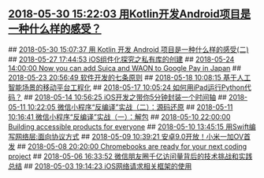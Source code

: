 ## <a href="http://mobile.51cto.com/hot-574998.htm" target="_blank">2018-05-30 15:22:03 用Kotlin开发Android项目是一种什么样的感受？</a>
<div style="display: none;">从初学 Kotlin，到尝试性的写一点体验代码，再到实验性的做一些封装工作，到最后摸爬滚打着写了一个项目。不得不说过程中还是遇上了不少的问题，尽管有不少坑是源于我自己的选择，比如使用了 anko 布局放弃了 xml，但是总体来说，这门语言带给我的惊喜是完全足以让我忽...
</div>
## <a href="http://mobile.51cto.com/hot-574995.htm" target="_blank">2018-05-30 15:07:37 用 Kotlin 开发 Android 项目是一种什么样的感受(二)</a>
<div style="display: none;">前面我已经写了一篇关于Kotlin语言本身的特点，而Kotlin对于Android的一些特殊支持我没有收录在内，已经有朋友给我提出了建议。因此本文我们会说的更详细，Kotlin开发Android究竟还有一些什么让人深感愉悦之处。...
</div>
## <a href="http://mobile.51cto.com/hot-574636.htm" target="_blank">2018-05-27 17:44:53 iOS组件化探究之私有库的创建</a>
<div style="display: none;">iOS组件化实现基本基于cocoapods,如何使用cocoapods创建自己的组件库，是实现组件化的第一要素，下面将通过gif图完整呈现制作私有库的具体过程，准备好了?让我们一起来动手吧~...
</div>
## <a href="https://www.blog.google/products/google-pay/add-suica-and-waon-google-pay-japan/" target="_blank">2018-05-24 14:00:00 Now you can add Suica and WAON to Google Pay in Japan</a>
<div style="display: none;"><html><head></head><body><div class="block-paragraph"><div class="rich-text"><p>When we brought <a href="https://blog.google/topics/shopping-payments/android-pay-says-hajimemashite/">Android Pay to Japan in 2016</a>, our goal was to create a unique mobile checkout experience that was tailored to Japanese shoppers. Since then, we’ve unified the different ways consumers pay with Google into a single brand: <a href="https://www.blog.google/topics/shopping-payments/say-hello-to-google-pay/">Google Pay</a>. We’ve also updated the app to make paying faster and simpler, promote easy access to offers, and provide one, convenient place to manage e-money and loyalty cards on mobile using your Google Account.</p><br/><p>Now, we’re rolling out two new ways to pay that will make checking out online, in stores, and across Japan even easier.</p><h2>Suica and WAON now available on Google Pay</h2><p>Starting today, you can add and manage your Suica and WAON cards in Google Pay if you live in Japan and have an Osaifu-Keitai eligible phone. This means four major Japanese prepaid e-money cards—nanaco, Rakuten Edy, Suica and WAON—can all be used with Google Pay. You’ll be able to pay with Google Pay at the hundreds of locations that accept any of these cards, plus pay on transit anywhere Suica is accepted.</p><p></p></div></div><div class="block-image_full_width"><figure class="article-image--full article-module "><img alt="New ways to pay JP" src="https://storage.googleapis.com/gweb-uniblog-publish-prod/images/New_ways_JP.max-1000x1000.png"/></figure></div><div class="block-paragraph"><div class="rich-text"><p>The Google Pay app makes organizing and managing all your cards effortless. You can use the app to quickly sign up for e-money cards using the information from your Google Account, check your balances and easily add money with your credit card, and set up low balance alerts so you’re always ready to go. You can also see your recent activity across all of your cards, get customized offers and rewards, and find helpful tips in the app’s Home tab.</p><br/><p>And if you use Google Pay for transit, you can check your commuter pass, bullet train, and green ticket details, plus register your Tpoint and dPoint cards and scan them right from the app.</p><br/><p>Adding Suica and WAON brings us one step closer to making paying faster and simpler for everyone, everywhere. Keep an eye out for even more features and new ways to pay in the upcoming months, and <a href="https://play.google.com/store/apps/details?id=com.google.android.apps.walletnfcrel">get the app</a> now to see just how easy paying can be.</p></div></div></body></html>
</div>
## <a href="http://mobile.51cto.com/hot-574274.htm" target="_blank">2018-05-23 20:56:49 软件开发的七条原则</a>
<div style="display: none;">软件系统存在的原因：为用户提供价值。所有的决定都应该考虑到这一点。在指定系统需求之前，在关注系统的各个功能之前，在确定硬件平台或开发过程之前，问问自己以下问题：这是否能为系统真正增加价值?如果答案是否定的，那就不要去做。所有其他原则都以这一条为先。...
</div>
## <a href="http://mobile.51cto.com/hot-573693.htm" target="_blank">2018-05-18 10:08:15 基于人工智能场景的移动平台工程化</a>
<div style="display: none;">本文主要是将我们在2017年相关的实践做个总览式的分享，希望能够给各位一定的启发。首先总结一下，我们在做人工智能与移动互联结合的时候，最重要的目标是：人工智能工程化。...
</div>
## <a href="http://developer.51cto.com/art/201805/573606.htm" target="_blank">2018-05-17 10:05:24 如何用iPad运行Python代码？</a>
<div style="display: none;">我组织过几次线下编程工作坊，带着同学们用Python处理数据科学问题。其中最让人头疼的，就是运行环境的安装。不过我得给你提供一个直接可以运行的环境。零安装，自然也就少了很多烦恼。...
</div>
## <a href="http://mobile.51cto.com/hot-573307.htm" target="_blank">2018-05-14 10:56:25 iOS开发之带你5分钟封装一个时间轴</a>
<div style="display: none;">时间轴在一些app中用的场景还不少，原理实现起来较为简单，下面我们就来动手封装一个比较常用的时间轴...
</div>
## <a href="http://mobile.51cto.com/hot-573168.htm" target="_blank">2018-05-11 10:22:05 微信小程序“反编译”实战（二）：源码还原</a>
<div style="display: none;">本文包含一部分源码分析，由于手机屏幕较小，阅读体验可能不佳，建议在电脑上浏览。下文使用的还原工具来自于 GitHub 上的开源项目 wxappUnpacker，在此特别感谢原作者的无私贡献。...
</div>
## <a href="http://mobile.51cto.com/hot-573162.htm" target="_blank">2018-05-11 10:16:41 微信小程序“反编译”实战（一）：解包</a>
<div style="display: none;">本实战教程将一步步告诉你如何“反编译”获得其它小程序的源代码，主要参考了看雪论坛、V2EX、GitHub 等网站上的帖子、教程、工具，在此不胜感激，参考链接详见文章底部，以及加上了我自己的一些理解和总结。...
</div>
## <a href="https://www.blog.google/outreach-initiatives/accessibility/building-accessible-products-everyone/" target="_blank">2018-05-10 22:00:00 Building accessible products for everyone</a>
<div style="display: none;"><html><head></head><body><div class="block-paragraph"><div class="rich-text"><p>Over one billion people—15 percent of the population—live with some kind of disability, and this number will <a href="http://www.who.int/mediacentre/factsheets/fs352/en/">continue to rise</a> as people get older and live longer. At Google I/O this week, we shared a few new ways that we’re helping people with disabilities. Here’s a bit more about these new products, as well as a behind-the-scenes look at how we designed I/O to make it more accessible and enjoyable for everyone:</p></div></div><div class="block-video"><div class="h-c-page h-c-page--mobile-full-bleed"><div class="h-c-grid"><div class="h-c-grid__col h-c-grid__col-l--12 "><div class="article-module article-video "><figure><a class="h-c-video h-c-video--marquee" data-glue-modal-disabled-on-mobile="true" data-glue-modal-trigger="uni-modal-tAGs7Vc1rm8-" href="https://youtube.com/watch?v=tAGs7Vc1rm8"><img alt="3:36 Shennice Cleckley: One-woman show Google 61K views   1:07:47 #madebygoogle Google Recommended for you   1:10:15 Tech Talk: Linus Torvalds on git Google Recommended for you   1:05 Announcing the Lookout app Google 29K views New   1:14 Tour Creator- Show people your world Google 16K views New  Hey Google: How to get movie tickets with your Google Assistant Google 32K views New  Google Maps Navigation (Beta) Google Recommended for you  Detecting cancer in real-time with machine learning Google 123K views  Service Brewing Company: On a mission Google 65K views  Introducing Google Nose Google Recommended for you  Take Your Child to Work Day at Google 2018 Google 109K views  Learning “what architecture really means” with some help from Pixelbook Google 32K views  Google's US Data Centers Google 82K views  Making every phone smarter with Federated Learning Google 60K views New  A Chrome Superhero Google Recommended for you  Accessibility at Google I/O: Working to Make Events More Inclusive" src="//img.youtube.com/vi/tAGs7Vc1rm8/maxresdefault.jpg"/><svg class="h-c-video__play h-c-icon h-c-icon--color-white" role="img"><use xlink:href="#mi-youtube-icon"></use></svg></a></figure></div></div></div></div><div class="h-c-modal--video" data-glue-modal="uni-modal-tAGs7Vc1rm8-" data-glue-modal-close-label="Close Dialog"><a class="glue-yt-video" data-glue-yt-video-autoplay="true" data-glue-yt-video-height="99%" data-glue-yt-video-vid="tAGs7Vc1rm8" data-glue-yt-video-width="100%" href="https://youtube.com/watch?v=tAGs7Vc1rm8" ng-cloak=""></a></div></div><div class="block-paragraph"><div class="rich-text"><p><b>Lookout:</b></p><a href="https://www.blog.google/topics/accessibility/lookout-app-help-blind-and-visually-impaired-people-learn-about-their-surroundings/">Lookout</a> is a new Android app designed to help people who are blind or visually impaired gain more independence by giving auditory cues about objects, text and people around them. People simply wear a Pixel device on a lanyard around their neck, with the camera pointing away from their body, and the app shares relevant information about the things around them, as they move through a space. Lookout is a big step in an effort to use technology to make the ever-changing and evolving world around us more tangible to people. It uses AI technology to bridge the virtual world with the physical world, making day to day tasks and interactions a little easier.</div></div><div class="block-video"><div class="h-c-page h-c-page--mobile-full-bleed"><div class="h-c-grid"><div class="h-c-grid__col h-c-grid__col-l--12 "><div class="article-module article-video "><figure><a class="h-c-video h-c-video--marquee" data-glue-modal-disabled-on-mobile="true" data-glue-modal-trigger="uni-modal-k1mz7b-A22c-" href="https://youtube.com/watch?v=k1mz7b-A22c"><img alt="Announcing the Lookout app" src="//img.youtube.com/vi/k1mz7b-A22c/maxresdefault.jpg"/><svg class="h-c-video__play h-c-icon h-c-icon--color-white" role="img"><use xlink:href="#mi-youtube-icon"></use></svg></a></figure></div></div></div></div><div class="h-c-modal--video" data-glue-modal="uni-modal-k1mz7b-A22c-" data-glue-modal-close-label="Close Dialog"><a class="glue-yt-video" data-glue-yt-video-autoplay="true" data-glue-yt-video-height="99%" data-glue-yt-video-vid="k1mz7b-A22c" data-glue-yt-video-width="100%" href="https://youtube.com/watch?v=k1mz7b-A22c" ng-cloak=""></a></div></div><div class="block-paragraph"><div class="rich-text"><b>Morse Code on Gboard</b><br/><p>Now, people who communicate using Morse code can do so on Gboard. To do this, we collaborated closely with Tania Finlayson, who was born with cerebral palsy and is an expert in Morse code assistive technology. Tania has been using Morse code to communicate since the 1980s, and she’s also the designer and co-developer of the <a href="http://www.tandemmaster.org/home.html">TandemMaster</a>. Her insights into the nuances of Morse code as an alternative assistive technology were invaluable throughout the design process, and by bringing Morse code to Gboard, we hope that more people might also be able to use Morse to communicate more freely. To get Morse for Gboard beta and to learn how to type Morse code, go to <a href="https://experiments.withgoogle.com/collection/morse">g.co/morse</a>. This feature is currently available in the public beta version of Gboard, and will roll out more widely on Gboard for Android in the coming weeks.</p></div></div><div class="block-video"><div class="h-c-page h-c-page--mobile-full-bleed"><div class="h-c-grid"><div class="h-c-grid__col h-c-grid__col-l--12 "><div class="article-module article-video "><figure><a class="h-c-video h-c-video--marquee" data-glue-modal-disabled-on-mobile="true" data-glue-modal-trigger="uni-modal-Oc_QMQ4QHcw-" href="https://youtube.com/watch?v=Oc_QMQ4QHcw"><img alt="Tania’s Story: Morse code meets machine learning" src="//img.youtube.com/vi/Oc_QMQ4QHcw/maxresdefault.jpg"/><svg class="h-c-video__play h-c-icon h-c-icon--color-white" role="img"><use xlink:href="#mi-youtube-icon"></use></svg></a></figure></div></div></div></div><div class="h-c-modal--video" data-glue-modal="uni-modal-Oc_QMQ4QHcw-" data-glue-modal-close-label="Close Dialog"><a class="glue-yt-video" data-glue-yt-video-autoplay="true" data-glue-yt-video-height="99%" data-glue-yt-video-vid="Oc_QMQ4QHcw" data-glue-yt-video-width="100%" href="https://youtube.com/watch?v=Oc_QMQ4QHcw" ng-cloak=""></a></div></div><div class="block-paragraph"><div class="rich-text"><p><b>YouTube Live Automatic Captions</b></p>In February, we announced that YouTube is bringing English <a href="https://youtube-creators.googleblog.com/2018/02/updates-to-youtube-live-streaming.html">automatic captions</a> to live streams, and have been slowly rolling it out. With our new live automatic captions, creators have a quick and inexpensive way to make live streams more accessible to more people. With our speech recognition (LASR) technology, you’ll get captions with error rates and latency approaching industry standards.</div></div><div class="block-image_full_width"><figure class="article-image--full article-module "><img alt="LSAR" src="https://storage.googleapis.com/gweb-uniblog-publish-prod/images/LASR_-_Rocky_Nash_Live.max-1000x1000.png"/></figure></div><div class="block-paragraph"><div class="rich-text"><p>Also at I/O, we introduced more features that developers can use to create more accessible app experiences for users with disabilities, including new accessibility testing, best practices and APIs for Android P.</p><br/><p>Time and time again, we’ve seen the benefits of not just designing for one person or one community, but with them. By working together, we can truly make technology more available and useful to everyone.</p><p><br/></p></div></div></body></html>
</div>
## <a href="http://mobile.51cto.com/hot-573073.htm" target="_blank">2018-05-10 13:45:15 用Swift编写网络层:面向协议方式</a>
<div style="display: none;">在这篇文章中我们会看到怎样实现用纯swift编写网络层，而不依靠任何第三方库。让我们快去看看吧。相信看完之后我们的代码能够做到。...
</div>
## <a href="http://news.51cto.com/art/201805/572946.htm" target="_blank">2018-05-09 10:39:21 安卓9.0开放！小米一加OV首发</a>
<div style="display: none;">Google 今日宣布，Android P (不出意外就是 Android 9.0) 正式开启 Beta 测试，已经接受注册。...
</div>
## <a href="https://www.blog.google/products/chromebooks/linux-on-chromebooks/" target="_blank">2018-05-08 20:20:00 Chromebooks are ready for your next coding project</a>
<div style="display: none;"><html><head></head><body><div class="block-paragraph"><div class="rich-text"><p>This year we’re making it possible for you to code on Chromebooks. Whether it’s building an app or writing a quick script, Chromebooks will be ready for your next coding project.</p><p>Last year we announced a <a href="https://www.blog.google/products/chromebooks/new-generation-chromebooks-designed-work-millions-apps/">new generation of Chromebooks</a> that were designed to work with your favorite <a href="https://www.google.com/chromebook/apps/">apps from the Google Play store</a>, helping to bring accessible computing to millions of people around the world. But it’s not just about access to technology, it’s also about access to the tools that create it. And that’s why we’re equipping developers with more tools on Chromebooks.<br/></p></div></div><div class="block-image_full_width"><figure class="article-image--full article-module "><img alt="Pixelbook Android Terminal.jpg" src="https://storage.googleapis.com/gweb-uniblog-publish-prod/images/Pixelbook_Android_Terminal.max-1000x1000.jpg"/></figure></div><div class="block-paragraph"><div class="rich-text"><p>Support for Linux will enable you to create, test and run Android and web app for phones, tablets and laptops all on one Chromebook. Run popular editors, code in your favorite language and launch projects to Google Cloud with the command-line. Everything works directly on a Chromebook.</p><p>Linux runs inside a virtual machine that was designed from scratch for Chromebooks. That means it starts in seconds and integrates completely with Chromebook features. Linux apps can start with a click of an icon, windows can be moved around, and files can be opened directly from apps.<br/></p><p>Starting today you’ll be able to preview <a href="https://developer.android.com/topic/arc/studio">Android Studio</a> and other Linux apps on <a href="https://store.google.com/us/product/google_pixelbook?hl=en-US">Google Pixelbook</a>. Remember to tune in to <a href="http://google.com/io">Google I/O</a> to learn more about Linux on Chromebooks, as well as more exciting announcements. <br/></p></div></div></body></html>
</div>
## <a href="http://mobile.51cto.com/hot-572615.htm" target="_blank">2018-05-06 16:33:52 微信朋友圈千亿访问量背后的技术挑战和实践总结</a>
<div style="display: none;">朋友圈的数据是永远存储的，而且随着业务的快速发展，存储容量、带宽和设备的消耗大量增加，尤其重大节日带来的使用量增长，更加剧了消耗，也给运维人员的保障带来了巨大压力。...
</div>
## <a href="http://mobile.51cto.com/hot-572220.htm" target="_blank">2018-05-03 19:14:23 iOS网络请求相关框架的使用</a>
<div style="display: none;">关于iOS相关技术的博客非常非常多了，没有好的内容也不想写，最近在迭代公司项目版本，对于这个题材也想了很久，看了很多类似的文章，决定记录一下。网络请求，是客户端开发中一个很重要的模块，关于此方面需要了解的东西也是非常多的，此篇文章仅介绍自己用过的有关框...
</div>

